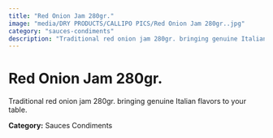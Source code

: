 ```yaml
---
title: "Red Onion Jam 280gr."
image: "media/DRY PRODUCTS/CALLIPO PICS/Red Onion Jam 280gr..jpg"
category: "sauces-condiments"
description: "Traditional red onion jam 280gr. bringing genuine Italian flavors to your table."
---
```


# Red Onion Jam 280gr.

Traditional red onion jam 280gr. bringing genuine Italian flavors to your table.

**Category:** Sauces Condiments

